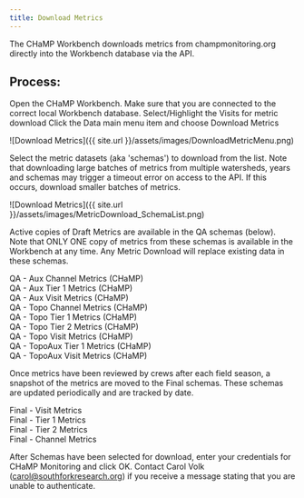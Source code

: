 ```yaml
---
title: Download Metrics
---
```


The CHaMP Workbench downloads metrics from champmonitoring.org directly into the Workbench database via the API.

## Process:  
Open the CHaMP Workbench.
Make sure that you are connected to the correct local Workbench database.
Select/Highlight the Visits for metric download
Click the Data main menu item and choose Download Metrics

![Download Metrics]({{ site.url }}/assets/images/DownloadMetricMenu.png)

Select the metric datasets (aka 'schemas') to download from the list. Note that downloading large batches of metrics from multiple watersheds, years and schemas may trigger a timeout error on access to the API.  If this occurs, download smaller batches of metrics. 

![Download Metrics]({{ site.url }}/assets/images/MetricDownload_SchemaList.png)

Active copies of Draft Metrics are available in the QA schemas (below).  Note that ONLY ONE copy of metrics from these schemas is available in the Workbench at any time.  Any Metric Download will replace existing data in these schemas.

QA - Aux Channel Metrics (CHaMP)  
QA - Aux Tier 1 Metrics (CHaMP)  
QA - Aux Visit Metrics (CHaMP)  
QA - Topo Channel Metrics (CHaMP)  
QA - Topo Tier 1 Metrics (CHaMP)  
QA - Topo Tier 2 Metrics (CHaMP)  
QA - Topo Visit Metrics (CHaMP)  
QA - TopoAux Tier 1 Metrics (CHaMP)  
QA - TopoAux Visit Metrics (CHaMP)  

Once metrics have been reviewed by crews after each field season, a snapshot of the metrics are moved to the Final schemas. These schemas are updated periodically and are tracked by date.

Final - Visit Metrics  
Final - Tier 1 Metrics  
Final - Tier 2 Metrics  
Final - Channel Metrics  

After Schemas have been selected for download, enter your credentials for CHaMP Monitoring and click OK.
Contact Carol Volk (carol@southforkresearch.org) if you receive a message stating that you are unable to authenticate.


